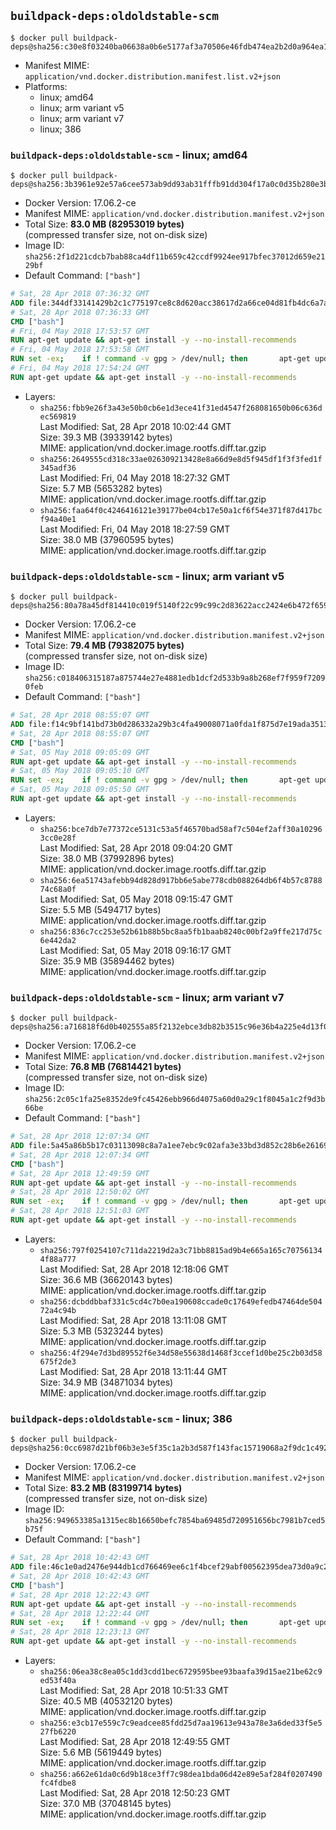 ## `buildpack-deps:oldoldstable-scm`

```console
$ docker pull buildpack-deps@sha256:c30e8f03240ba06638a0b6e5177af3a70506e46fdb474ea2b2d0a964ea168c25
```

-	Manifest MIME: `application/vnd.docker.distribution.manifest.list.v2+json`
-	Platforms:
	-	linux; amd64
	-	linux; arm variant v5
	-	linux; arm variant v7
	-	linux; 386

### `buildpack-deps:oldoldstable-scm` - linux; amd64

```console
$ docker pull buildpack-deps@sha256:3b3961e92e57a6cee573ab9dd93ab31fffb91dd304f17a0c0d35b280e3b4b473
```

-	Docker Version: 17.06.2-ce
-	Manifest MIME: `application/vnd.docker.distribution.manifest.v2+json`
-	Total Size: **83.0 MB (82953019 bytes)**  
	(compressed transfer size, not on-disk size)
-	Image ID: `sha256:2f1d221cdcb7bab88ca4df11b659c42ccdf9924ee917bfec37012d659e2129bf`
-	Default Command: `["bash"]`

```dockerfile
# Sat, 28 Apr 2018 07:36:32 GMT
ADD file:344df33141429b2c1c775197ce8c8d620acc38617d2a66ce04d81fb4dc6a7a0e in / 
# Sat, 28 Apr 2018 07:36:33 GMT
CMD ["bash"]
# Fri, 04 May 2018 17:53:57 GMT
RUN apt-get update && apt-get install -y --no-install-recommends 		ca-certificates 		curl 		netbase 		wget 	&& rm -rf /var/lib/apt/lists/*
# Fri, 04 May 2018 17:53:58 GMT
RUN set -ex; 	if ! command -v gpg > /dev/null; then 		apt-get update; 		apt-get install -y --no-install-recommends 			gnupg 			dirmngr 		; 		rm -rf /var/lib/apt/lists/*; 	fi
# Fri, 04 May 2018 17:54:24 GMT
RUN apt-get update && apt-get install -y --no-install-recommends 		bzr 		git 		mercurial 		openssh-client 		subversion 				procps 	&& rm -rf /var/lib/apt/lists/*
```

-	Layers:
	-	`sha256:fbb9e26f3a43e50b0cb6e1d3ece41f31ed4547f268081650b06c636dec569819`  
		Last Modified: Sat, 28 Apr 2018 10:02:44 GMT  
		Size: 39.3 MB (39339142 bytes)  
		MIME: application/vnd.docker.image.rootfs.diff.tar.gzip
	-	`sha256:2649555cd318c33ae026309213428e8a66d9e8d5f945df1f3f3fed1f345adf36`  
		Last Modified: Fri, 04 May 2018 18:27:32 GMT  
		Size: 5.7 MB (5653282 bytes)  
		MIME: application/vnd.docker.image.rootfs.diff.tar.gzip
	-	`sha256:faa64f0c4246416121e39177be04cb17e50a1cf6f54e371f87d417bcf94a40e1`  
		Last Modified: Fri, 04 May 2018 18:27:59 GMT  
		Size: 38.0 MB (37960595 bytes)  
		MIME: application/vnd.docker.image.rootfs.diff.tar.gzip

### `buildpack-deps:oldoldstable-scm` - linux; arm variant v5

```console
$ docker pull buildpack-deps@sha256:80a78a45df814410c019f5140f22c99c99c2d83622acc2424e6b472f659e025a
```

-	Docker Version: 17.06.2-ce
-	Manifest MIME: `application/vnd.docker.distribution.manifest.v2+json`
-	Total Size: **79.4 MB (79382075 bytes)**  
	(compressed transfer size, not on-disk size)
-	Image ID: `sha256:c018406315187a875744e27e4881edb1dcf2d533b9a8b268ef7f959f72090feb`
-	Default Command: `["bash"]`

```dockerfile
# Sat, 28 Apr 2018 08:55:07 GMT
ADD file:f14c9bf141bd73b0d286332a29b3c4fa49008071a0fda1f875d7e19ada3513d1 in / 
# Sat, 28 Apr 2018 08:55:07 GMT
CMD ["bash"]
# Sat, 05 May 2018 09:05:09 GMT
RUN apt-get update && apt-get install -y --no-install-recommends 		ca-certificates 		curl 		netbase 		wget 	&& rm -rf /var/lib/apt/lists/*
# Sat, 05 May 2018 09:05:10 GMT
RUN set -ex; 	if ! command -v gpg > /dev/null; then 		apt-get update; 		apt-get install -y --no-install-recommends 			gnupg 			dirmngr 		; 		rm -rf /var/lib/apt/lists/*; 	fi
# Sat, 05 May 2018 09:05:50 GMT
RUN apt-get update && apt-get install -y --no-install-recommends 		bzr 		git 		mercurial 		openssh-client 		subversion 				procps 	&& rm -rf /var/lib/apt/lists/*
```

-	Layers:
	-	`sha256:bce7db7e77372ce5131c53a5f46570bad58af7c504ef2aff30a102963cc0e28f`  
		Last Modified: Sat, 28 Apr 2018 09:04:20 GMT  
		Size: 38.0 MB (37992896 bytes)  
		MIME: application/vnd.docker.image.rootfs.diff.tar.gzip
	-	`sha256:6ea51743afebb94d828d917bb6e5abe778cdb088264db6f4b57c878874c68a0f`  
		Last Modified: Sat, 05 May 2018 09:15:47 GMT  
		Size: 5.5 MB (5494717 bytes)  
		MIME: application/vnd.docker.image.rootfs.diff.tar.gzip
	-	`sha256:836c7cc253e52b61b88b5bc8aa5fb1baab8240c00bf2a9ffe217d75c6e442da2`  
		Last Modified: Sat, 05 May 2018 09:16:17 GMT  
		Size: 35.9 MB (35894462 bytes)  
		MIME: application/vnd.docker.image.rootfs.diff.tar.gzip

### `buildpack-deps:oldoldstable-scm` - linux; arm variant v7

```console
$ docker pull buildpack-deps@sha256:a716818f6d0b402555a85f2132ebce3db82b3515c96e36b4a225e4d13f0aeadf
```

-	Docker Version: 17.06.2-ce
-	Manifest MIME: `application/vnd.docker.distribution.manifest.v2+json`
-	Total Size: **76.8 MB (76814421 bytes)**  
	(compressed transfer size, not on-disk size)
-	Image ID: `sha256:2c05c1fa25e8352de9fc45426ebb966d4075a60d0a29c1f8045a1c2f9d3b66be`
-	Default Command: `["bash"]`

```dockerfile
# Sat, 28 Apr 2018 12:07:34 GMT
ADD file:5a45a86b5b17c03113098c8a7a1ee7ebc9c02afa3e33bd3d852c28b6e261697a in / 
# Sat, 28 Apr 2018 12:07:34 GMT
CMD ["bash"]
# Sat, 28 Apr 2018 12:49:59 GMT
RUN apt-get update && apt-get install -y --no-install-recommends 		ca-certificates 		curl 		wget 	&& rm -rf /var/lib/apt/lists/*
# Sat, 28 Apr 2018 12:50:02 GMT
RUN set -ex; 	if ! command -v gpg > /dev/null; then 		apt-get update; 		apt-get install -y --no-install-recommends 			gnupg 			dirmngr 		; 		rm -rf /var/lib/apt/lists/*; 	fi
# Sat, 28 Apr 2018 12:51:03 GMT
RUN apt-get update && apt-get install -y --no-install-recommends 		bzr 		git 		mercurial 		openssh-client 		subversion 				procps 	&& rm -rf /var/lib/apt/lists/*
```

-	Layers:
	-	`sha256:797f0254107c711da2219d2a3c71bb8815ad9b4e665a165c707561344f88a777`  
		Last Modified: Sat, 28 Apr 2018 12:18:06 GMT  
		Size: 36.6 MB (36620143 bytes)  
		MIME: application/vnd.docker.image.rootfs.diff.tar.gzip
	-	`sha256:dcbddbbaf331c5cd4c7b0ea190608ccade0c17649efedb47464de50472a4c94b`  
		Last Modified: Sat, 28 Apr 2018 13:11:08 GMT  
		Size: 5.3 MB (5323244 bytes)  
		MIME: application/vnd.docker.image.rootfs.diff.tar.gzip
	-	`sha256:4f294e7d3bd89552f6e34d58e55638d1468f3ccef1d0be25c2b03d58675f2de3`  
		Last Modified: Sat, 28 Apr 2018 13:11:44 GMT  
		Size: 34.9 MB (34871034 bytes)  
		MIME: application/vnd.docker.image.rootfs.diff.tar.gzip

### `buildpack-deps:oldoldstable-scm` - linux; 386

```console
$ docker pull buildpack-deps@sha256:0cc6987d21bf06b3e3e5f35c1a2b3d587f143fac15719068a2f9dc1c492334db
```

-	Docker Version: 17.06.2-ce
-	Manifest MIME: `application/vnd.docker.distribution.manifest.v2+json`
-	Total Size: **83.2 MB (83199714 bytes)**  
	(compressed transfer size, not on-disk size)
-	Image ID: `sha256:949653385a1315ec8b16650befc7854ba69485d720951656bc7981b7ced5b75f`
-	Default Command: `["bash"]`

```dockerfile
# Sat, 28 Apr 2018 10:42:43 GMT
ADD file:46c1e0ad2476e944db1cd766469ee6c1f4bcef29abf00562395dea73d0a9c282 in / 
# Sat, 28 Apr 2018 10:42:43 GMT
CMD ["bash"]
# Sat, 28 Apr 2018 12:22:43 GMT
RUN apt-get update && apt-get install -y --no-install-recommends 		ca-certificates 		curl 		wget 	&& rm -rf /var/lib/apt/lists/*
# Sat, 28 Apr 2018 12:22:44 GMT
RUN set -ex; 	if ! command -v gpg > /dev/null; then 		apt-get update; 		apt-get install -y --no-install-recommends 			gnupg 			dirmngr 		; 		rm -rf /var/lib/apt/lists/*; 	fi
# Sat, 28 Apr 2018 12:23:13 GMT
RUN apt-get update && apt-get install -y --no-install-recommends 		bzr 		git 		mercurial 		openssh-client 		subversion 				procps 	&& rm -rf /var/lib/apt/lists/*
```

-	Layers:
	-	`sha256:06ea38c8ea05c1dd3cdd1bec6729595bee93baafa39d15ae21be62c9ed53f40a`  
		Last Modified: Sat, 28 Apr 2018 10:51:33 GMT  
		Size: 40.5 MB (40532120 bytes)  
		MIME: application/vnd.docker.image.rootfs.diff.tar.gzip
	-	`sha256:e3cb17e559c7c9eadcee85fdd25d7aa19613e943a78e3a6ded33f5e527fb6220`  
		Last Modified: Sat, 28 Apr 2018 12:49:55 GMT  
		Size: 5.6 MB (5619449 bytes)  
		MIME: application/vnd.docker.image.rootfs.diff.tar.gzip
	-	`sha256:a662e61da0c6d9b18ce3ff7c98dea1bda06d42e89e5af284f0207490fc4fdbe8`  
		Last Modified: Sat, 28 Apr 2018 12:50:23 GMT  
		Size: 37.0 MB (37048145 bytes)  
		MIME: application/vnd.docker.image.rootfs.diff.tar.gzip
